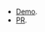 - [Demo](https://ivanpoberezhniuk.github.io/react-carousel/).
- [PR](https://github.com/IvanPoberezhniuk/react-carousel/pull/1/files).
